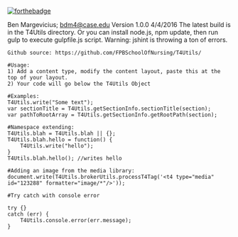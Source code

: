 [![forthebadge](http://forthebadge.com/images/badges/powered-by-case-western-reserve.svg)](http://forthebadge.com)

  Ben Margevicius; bdm4@case.edu
	Version 1.0.0 4/4/2016
	The latest build is in the T4Utils directory. Or you can install node.js, npm update, then run gulp to execute gulpfile.js script. Warning: jshint is throwing a ton of errors. 
	
	Github source: https://github.com/FPBSchoolOfNursing/T4Utils/
	
	#Usage:
	1) Add a content type, modify the content layout, paste this at the top of your layout. 
	2) Your code will go below the T4Utils Object
	
	#Examples:
	T4Utils.write("Some text"); 
	var sectionTitle = T4Utils.getSectionInfo.sectionTitle(section);
	var pathToRootArray = T4Utils.getSectionInfo.getRootPath(section);
	
	#Namespace extending:
	T4Utils.blah = T4Utils.blah || {};
	T4Utils.blah.hello = function() {
		T4Utils.write("hello");   
	}	
	T4Utils.blah.hello(); //writes hello
	
	#Adding an image from the media library:
	document.write(T4Utils.brokerUtils.processT4Tag('<t4 type="media" id="123288" formatter="image/*"/>'));
	
	#Try catch with console error 
	
	try {}
	catch (err) {
		T4Utils.console.error(err.message);
	}
